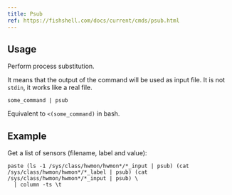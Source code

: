 ```yaml
---
title: Psub
ref: https://fishshell.com/docs/current/cmds/psub.html
---
```


## Usage

Perform process substitution.

It means that the output of the command will be used as input file.
It is not `stdin`, it works like a real file.

```fish
some_command | psub
```

Equivalent to `<(some_command)` in bash.

## Example

Get a list of sensors (filename, label and value):

```fish
paste (ls -1 /sys/class/hwmon/hwmon*/*_input | psub) (cat /sys/class/hwmon/hwmon*/*_label | psub) (cat /sys/class/hwmon/hwmon*/*_input | psub) \
  | column -ts \t
```
